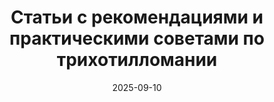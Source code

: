 ---
title: Статьи с рекомендациями и практическими советами по трихотилломании
description: "Эффективные подходы и практики терапии трихотилломании: техники самопомощи, когнитивно-поведенческие методы и опыт специалистов."
layout: category
category_name: "Советы и практики"
date: 2025-09-10
permalink: /categories/advices.html
text: |
  На этой странице собраны статьи с полезными советами и практическими методиками для людей, сталкивающихся с трихотилломанией. 
  Здесь вы найдете рекомендации по контролю привычки выдёргивания волос, техники когнитивно-поведенческой терапии, а также упражнения и стратегии,
  которые помогают уменьшить тревожность и улучшить самоконтроль. Все материалы основаны на научно-доказанных подходах.
image: "/assets/img/2024/tom-allport-eoRxpc7GDbM-unsplash.webp"
---